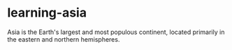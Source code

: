 # learning-asia
Asia is the Earth's largest and most populous continent, located primarily in the eastern and northern hemispheres.
